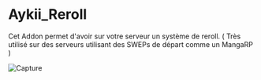 # Aykii_Reroll
Cet Addon permet d'avoir sur votre serveur un système de reroll. ( Très utilisé sur des serveurs utilisant des SWEPs de départ comme un MangaRP )



![Capture](https://user-images.githubusercontent.com/50057596/236692834-502d9c77-6111-4874-981d-99f0e86b1113.PNG)
